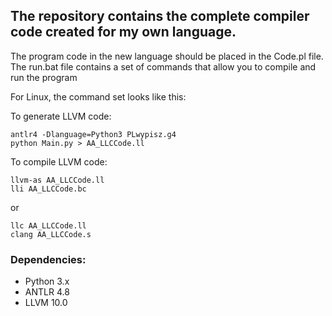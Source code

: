 ## The repository contains the complete compiler code created for my own language.  

The program code in the new language should be placed in the Code.pl file.  
The run.bat file contains a set of commands that allow you to compile and run the program

For Linux, the command set looks like this:

To generate LLVM code:
```
antlr4 -Dlanguage=Python3 PLwypisz.g4
python Main.py > AA_LLCCode.ll
```

To compile LLVM code:
```
llvm-as AA_LLCCode.ll
lli AA_LLCCode.bc
```
or

```
llc AA_LLCCode.ll
clang AA_LLCCode.s
```
### Dependencies:
- Python 3.x
- ANTLR 4.8
- LLVM 10.0
